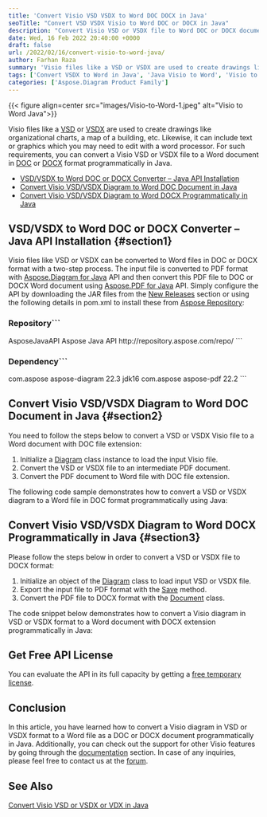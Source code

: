 ```yaml
---
title: 'Convert Visio VSD VSDX to Word DOC DOCX in Java'
seoTitle: "Convert VSD VSDX Visio to Word DOC or DOCX in Java"
description: "Convert Visio VSD or VSDX file to Word DOC or DOCX document programmatically in Java. Export or Render Microsoft Visio drawings using Java."
date: Wed, 16 Feb 2022 20:40:00 +0000
draft: false
url: /2022/02/16/convert-visio-to-word-java/
author: Farhan Raza
summary: 'Visio files like a VSD or VSDX are used to create drawings like organizational charts, a map of a building, etc. Likewise, it can include text or graphics which you may need to edit with a word processor. For such requirements, you can **convert a Visio VSD or VSDX file to a Word document in DOC or DOCX format programmatically in Java.**'
tags: ['Convert VSDX to Word in Java', 'Java Visio to Word', 'Visio to DOCX Java', 'Visio to Word Java']
categories: ['Aspose.Diagram Product Family']
---
```




{{< figure align=center src="images/Visio-to-Word-1.jpeg" alt="Visio to Word Java">}}


Visio files like a [VSD][1] or [VSDX][2] are used to create drawings like organizational charts, a map of a building, etc. Likewise, it can include text or graphics which you may need to edit with a word processor. For such requirements, you can convert a Visio VSD or VSDX file to a Word document in [DOC][3] or [DOCX][4] format programmatically in Java.

*   [VSD/VSDX to Word DOC or DOCX Converter – Java API Installation][5]
*   [Convert Visio VSD/VSDX Diagram to Word DOC Document in Java][6]
*   [Convert Visio VSD/VSDX Diagram to Word DOCX Programmatically in Java][7]

## VSD/VSDX to Word DOC or DOCX Converter – Java API Installation {#section1}

Visio files like VSD or VSDX can be converted to Word files in DOC or DOCX format with a two-step process. The input file is converted to PDF format with [Aspose.Diagram for Java][8] API and then convert this PDF file to DOC or DOCX Word document using [Aspose.PDF for Java][9] API. Simply configure the API by downloading the JAR files from the [New Releases][10] section or using the following details in pom.xml to install these from [Aspose Repository][11]:

### Repository```
 <repositories>
    <repository>
        <id>AsposeJavaAPI</id>
        <name>Aspose Java API</name>
        <url>http://repository.aspose.com/repo/</url>
    </repository>
</repositories>
```

### Dependency```
 <dependencies>
    <dependency>
        <groupId>com.aspose</groupId>
        <artifactId>aspose-diagram</artifactId>
        <version>22.3</version>
        <classifier>jdk16</classifier>
    </dependency>
    <dependency>
        <groupId>com.aspose</groupId>
        <artifactId>aspose-pdf</artifactId>
        <version>22.2</version>
    </dependency>
</dependencies>
```

## Convert Visio VSD/VSDX Diagram to Word DOC Document in Java {#section2}

You need to follow the steps below to convert a VSD or VSDX Visio file to a Word document with DOC file extension:

1.  Initialize a [Diagram][12] class instance to load the input Visio file.
2.  Convert the VSD or VSDX file to an intermediate PDF document.
3.  Convert the PDF document to Word file with DOC file extension.

The following code sample demonstrates how to convert a VSD or VSDX diagram to a Word file in DOC format programmatically using Java:



## Convert Visio VSD/VSDX Diagram to Word DOCX Programmatically in Java {#section3}

Please follow the steps below in order to convert a VSD or VSDX file to DOCX format:

1.  Initialize an object of the [Diagram][13] class to load input VSD or VSDX file.
2.  Export the input file to PDF format with the [Save][14] method.
3.  Convert the PDF file to DOCX format with the [Document][15] class.

The code snippet below demonstrates how to convert a Visio diagram in VSD or VSDX format to a Word document with DOCX extension programmatically in Java:



## Get Free API License

You can evaluate the API in its full capacity by getting a [free temporary license][16].

## Conclusion

In this article, you have learned how to convert a Visio diagram in VSD or VSDX format to a Word file as a DOC or DOCX document programmatically in Java. Additionally, you can check out the support for other Visio features by going through the [documentation][17] section. In case of any inquiries, please feel free to contact us at the [forum][18].

## See Also

[Convert Visio VSD or VSDX or VDX in Java][19]




[1]: https://docs.fileformat.com/image/vsd/
[2]: https://docs.fileformat.com/image/vsdx/
[3]: https://docs.fileformat.com/word-processing/doc/
[4]: https://docs.fileformat.com/word-processing/docx/
[5]: #section1
[6]: #section2
[7]: #section3
[8]: https://products.aspose.com/diagram/java/
[9]: https://products.aspose.com/pdf/java/
[10]: https://downloads.aspose.com/
[11]: https://repository.aspose.com/webapp/#/artifacts/browse/tree/General/repo
[12]: https://apireference.aspose.com/diagram/java/com.aspose.diagram/Diagram
[13]: https://apireference.aspose.com/diagram/java/com.aspose.diagram/Diagram
[14]: https://apireference.aspose.com/diagram/java/com.aspose.diagram/diagram#save(java.io.OutputStream,%20int)
[15]: https://apireference.aspose.com/pdf/java/com.aspose.pdf/Document
[16]: https://purchase.aspose.com/temporary-license
[17]: https://docs.aspose.com/
[18]: https://forum.aspose.com/
[19]: https://blog.aspose.com/2022/02/25/convert-vsd-vsdx-to-vdx-java/




